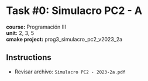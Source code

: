 # Task #0: Simulacro PC2 - A
**course:** Programación III  
**unit:** 2, 3, 5  
**cmake project:** prog3_simulacro_pc2_v2023_2a
## Instructions
- Revisar archivo: `Simulacro PC2 - 2023-2a.pdf`

